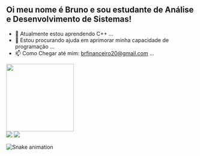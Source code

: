 ## Oi meu nome é Bruno e sou estudante de Análise e Desenvolvimento de Sistemas!

- 🌱 Atualmente estou aprendendo C++ ...
- 🤔 Estou procurando ajuda em aprimorar minha capacidade de programação ...
- 📫 Como Chegar até mim: brfinanceiro20@gmail.com ...

<div align="left">
  <a href="https://github.com/bvmaartins">
  <img height="180em" src="https://github-readme-stats.vercel.app/api?username=bvmaartins&show_icons=true&theme=dark&include_all_commits=true&count_private=true"/>
  
  <div> 
  <a href="https://instagram.com/bvmaartins" target="_blank"><img src="https://img.shields.io/badge/-Instagram-%23E4405F?style=for-the-badge&logo=instagram&logoColor=white" target="_blank"></a>
  <a href="https://www.linkedin.com/in/bruno-martins-b37109207" target="_blank"><img src="https://img.shields.io/badge/-LinkedIn-%230077B5?style=for-the-badge&logo=linkedin&logoColor=white" target="_blank"></a> 
<div align="left">
  
  ![Snake animation](https://github.com/bvmaartins/bvmaartins/blob/output/github-contribution-grid-snake.svg)
